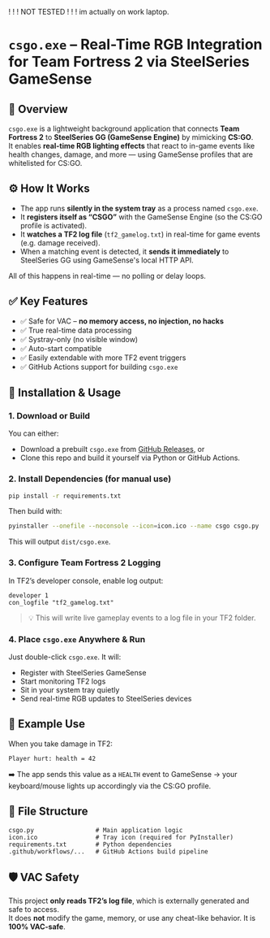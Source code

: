 ! ! ! NOT TESTED ! ! ! im actually on work laptop.

# `csgo.exe` – Real-Time RGB Integration for Team Fortress 2 via SteelSeries GameSense

## 🎯 Overview

`csgo.exe` is a lightweight background application that connects **Team Fortress 2** to **SteelSeries GG (GameSense Engine)** by mimicking **CS:GO**.  
It enables **real-time RGB lighting effects** that react to in-game events like health changes, damage, and more — using GameSense profiles that are whitelisted for CS:GO.

## ⚙️ How It Works

- The app runs **silently in the system tray** as a process named `csgo.exe`.
- It **registers itself as “CSGO”** with the GameSense Engine (so the CS:GO profile is activated).
- It **watches a TF2 log file** (`tf2_gamelog.txt`) in real-time for game events (e.g. damage received).
- When a matching event is detected, it **sends it immediately** to SteelSeries GG using GameSense's local HTTP API.

All of this happens in real-time — no polling or delay loops.

## ✅ Key Features

- ✅ Safe for VAC – **no memory access, no injection, no hacks**
- ✅ True real-time data processing
- ✅ Systray-only (no visible window)
- ✅ Auto-start compatible
- ✅ Easily extendable with more TF2 event triggers
- ✅ GitHub Actions support for building `csgo.exe`

## 🚀 Installation & Usage

### 1. **Download or Build**

You can either:
- Download a prebuilt `csgo.exe` from [GitHub Releases](#), or
- Clone this repo and build it yourself via Python or GitHub Actions.

### 2. **Install Dependencies (for manual use)**

```bash
pip install -r requirements.txt
```

Then build with:

```bash
pyinstaller --onefile --noconsole --icon=icon.ico --name csgo csgo.py
```

This will output `dist/csgo.exe`.

### 3. **Configure Team Fortress 2 Logging**

In TF2’s developer console, enable log output:

```
developer 1
con_logfile "tf2_gamelog.txt"
```

> 💡 This will write live gameplay events to a log file in your TF2 folder.

### 4. **Place `csgo.exe` Anywhere & Run**

Just double-click `csgo.exe`. It will:
- Register with SteelSeries GameSense
- Start monitoring TF2 logs
- Sit in your system tray quietly
- Send real-time RGB updates to SteelSeries devices

## 🧪 Example Use

When you take damage in TF2:

```log
Player hurt: health = 42
```

➡️ The app sends this value as a `HEALTH` event to GameSense → your keyboard/mouse lights up accordingly via the CS:GO profile.

## 📁 File Structure

```
csgo.py                 # Main application logic
icon.ico                # Tray icon (required for PyInstaller)
requirements.txt        # Python dependencies
.github/workflows/...   # GitHub Actions build pipeline
```

## 🛡️ VAC Safety

This project **only reads TF2’s log file**, which is externally generated and safe to access.  
It does **not** modify the game, memory, or use any cheat-like behavior. It is **100% VAC-safe**.
